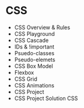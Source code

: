 # CSS

- CSS Overview & Rules
- CSS Playground
- CSS Cascade
- IDs & !important
- Psuedo-classes
- Pseudo-elemets
- CSS Box Model
- Flexbox
- CSS Grid
- CSS Animations
- CSS Project
- CSS Project Solution CSS
